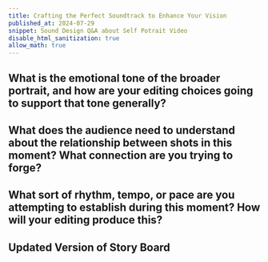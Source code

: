 ```yaml
---
title: Crafting the Perfect Soundtrack to Enhance Your Vision
published_at: 2024-07-29
snippet: Sound Design Q&A about Self Potrait Video
disable_html_sanitization: true
allow_math: true
---
```


## What is the emotional tone of the broader portrait, and how are your editing choices going to support that tone generally?


## What does the audience need to understand about the relationship between shots in this moment? What connection are you trying to forge?


## What sort of rhythm, tempo, or pace are you attempting to establish during this moment? How will your editing produce this?


## Updated Version of Story Board